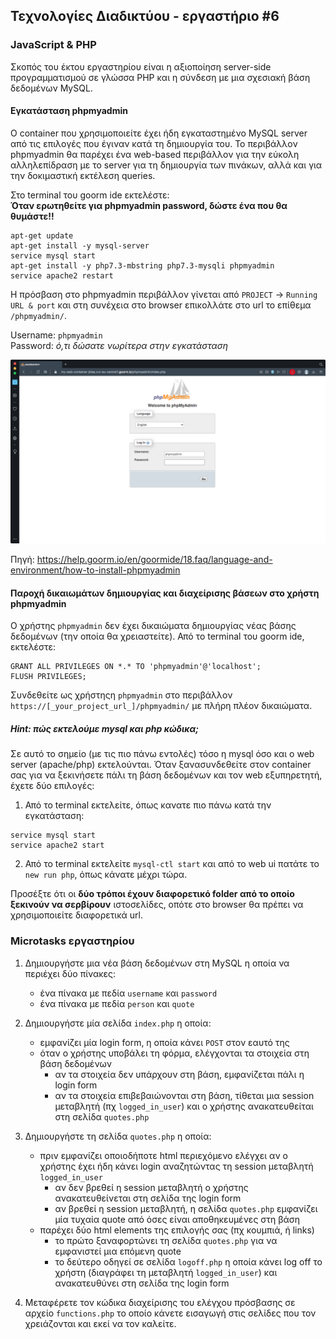 ## Τεχνολογίες Διαδικτύου - εργαστήριο #6

### JavaScript & PHP

Σκοπός του έκτου εργαστηρίου είναι η αξιοποίηση server-side προγραμματισμού σε γλώσσα PHP και η σύνδεση με μια σχεσιακή βάση δεδομένων MySQL.  

#### Εγκατάσταση phpmyadmin

Ο container που χρησιμοποιείτε έχει ήδη εγκαταστημένο MySQL server από τις επιλογές που έγιναν κατά τη δημιουργία του. Το περιβάλλον phpmyadmin θα παρέχει ένα web-based περιβάλλον για την εύκολη αλληλεπίδραση με το server για τη δημιουργία των πινάκων, αλλά και για την δοκιμαστική εκτέλεση queries.

Στο terminal του goorm ide εκτελέστε:  
**Όταν ερωτηθείτε για phpmyadmin password, δώστε ένα που θα θυμάστε!!**
```
apt-get update
apt-get install -y mysql-server
service mysql start
apt-get install -y php7.3-mbstring php7.3-mysqli phpmyadmin
service apache2 restart
```
Η πρόσβαση στο phpmyadmin περιβάλλον γίνεται από `PROJECT` -> `Running URL & port` και στη συνέχεια στο browser επικολλάτε στο url το επίθεμα `/phpmyadmin/`.   

Username: `phpmyadmin`  
Password: _ό,τι δώσατε νωρίτερα στην εγκατάσταση_

![phpmyadmin on goorm](goorm-phpmyadmin.png)

Πηγή: https://help.goorm.io/en/goormide/18.faq/language-and-environment/how-to-install-phpmyadmin

#### Παροχή δικαιωμάτων δημιουργίας και διαχείρισης βάσεων στο χρήστη phpmyadmin

Ο χρήστης `phpmyadmin` δεν έχει δικαιώματα δημιουργίας νέας βάσης δεδομένων (την οποία θα χρειαστείτε). Από το terminal του goorm ide, εκτελέστε:
```
GRANT ALL PRIVILEGES ON *.* TO 'phpmyadmin'@'localhost';
FLUSH PRIVILEGES;
```
Συνδεθείτε ως χρήστηςη `phpmyadmin` στο περιβάλλον `https://[_your_project_url_]/phpmyadmin/` με πλήρη πλέον δικαιώματα.

##### _Hint: πώς εκτελούμε mysql και php κώδικα;_

Σε αυτό το σημείο (με τις πιο πάνω εντολές) τόσο η mysql όσο και ο web server (apache/php) εκτελούνται. Όταν ξανασυνδεθείτε στον container σας για να ξεκινήσετε πάλι τη βάση δεδομένων και τον web εξυπηρετητή, έχετε δύο επιλογές:
1. Από το terminal εκτελείτε, όπως κανατε πιο πάνω κατά την εγκατάσταση:
```
service mysql start
service apache2 start
```
2. Από το terminal εκτελείτε `mysql-ctl start` και από το web ui πατάτε το `new run php`, όπως κάνατε μέχρι τώρα.

Προσέξτε ότι οι **δύο τρόποι έχουν διαφορετικό folder από το οποίο ξεκινούν να σερβίρουν** ιστοσελίδες, οπότε στο browser θα πρέπει να χρησιμοποιείτε διαφορετικά url.

### Microtasks εργαστηρίου

1. Δημιουργήστε μια νέα βάση δεδομένων στη MySQL η οποία να περιέχει δύο πίνακες:
    * ένα πίνακα με πεδία `username` και `password`
    * ένα πίνακα με πεδία `person` και `quote`


2. Δημιουργήστε μία σελίδα `index.php` η οποία:
    + εμφανίζει μία login form, η οποία κάνει `POST` στον εαυτό της
    + όταν ο χρήστης υποβάλει τη φόρμα, ελέγχονται τα στοιχεία στη βάση δεδομένων
        + αν τα στοιχεία δεν υπάρχουν στη βάση, εμφανίζεται πάλι η login form
        + αν τα στοιχεία επιβεβαιώνονται στη βάση, τίθεται μια session μεταβλητή (πχ `logged_in_user`) και ο χρήστης ανακατευθείται στη σελίδα `quotes.php`


3. Δημιουργήστε τη σελίδα `quotes.php` η οποία:
    + πριν εμφανίζει οποιοδήποτε html περιεχόμενο ελέγχει αν ο χρήστης έχει ήδη κάνει login αναζητώντας τη session μεταβλητή `logged_in_user`
        + αν δεν βρεθεί η session μεταβλητή ο χρήστης ανακατευθείνεται στη σελίδα της login form
        + αν βρεθεί η session μεταβλητή, η σελίδα `quotes.php` εμφανίζει μία τυχαία quote από όσες είναι αποθηκευμένες στη βάση
    + παρέχει δύο html elements της επιλογής σας (πχ κουμπιά, ή links)
        + το πρώτο ξαναφορτώνει τη σελίδα `quotes.php` για να εμφανιστεί μια επόμενη quote
        + το δεύτερο οδηγεί σε σελίδα `logoff.php` η οποία κάνει log off το χρήστη (διαγράφει τη μεταβλητή `logged_in_user`) και ανακατευθύνει στη σελίδα της login form


4. Μεταφέρετε τον κώδικα διαχείρισης του ελέγχου πρόσβασης σε αρχείο `functions.php` το οποίο κάνετε εισαγωγή στις σελίδες που τον χρειάζονται και εκεί να τον καλείτε.
